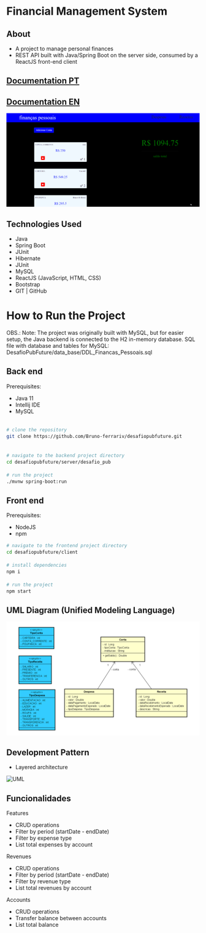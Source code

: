 # Financial Management System

## About
- A project to manage personal finances
- REST API built with Java/Spring Boot on the server side, consumed by a ReactJS front-end client

## [Documentation PT](https://github.com/Bruno-ferrariv/desafiopubfuture/blob/main/FinancialManagementSystem_doc.docx)
## [Documentation EN](https://github.com/Bruno-ferrariv/desafiopubfuture/blob/main/FinancialManagementSystem_doc_EN.docx)

![GIF_TELAS](https://github.com/Bruno-ferrariv/desafiopubfuture/blob/main/imagens/financas_pessoais_gif.gif)

## Technologies Used
- Java
- Spring Boot
- JUnit
- Hibernate
- JUnit
- MySQL
- ReactJS (JavaScript, HTML, CSS)
- Bootstrap
- GIT | GitHub

# How to Run the Project

OBS.: Note: The project was originally built with MySQL, but for easier setup, the Java backend is connected to the H2 in-memory database.
SQL file with database and tables for MySQL: DesafioPubFuture/data_base/DDL_Financas_Pessoais.sql

## Back end
Prerequisites: 
 - Java 11
 - Intellij IDE
 - MySQL

```bash

# clone the repository
git clone https://github.com/Bruno-ferrariv/desafiopubfuture.git


# navigate to the backend project directory
cd desafiopubfuture/server/desafio_pub

# run the project
./mvnw spring-boot:run
```

## Front end
Prerequisites: 
- NodeJS
- npm

```bash
# navigate to the frontend project directory
cd desafiopubfuture/client

# install dependencies
npm i

# run the project
npm start
```
## 

## UML Diagram (Unified Modeling Language)

![UML](https://github.com/Bruno-ferrariv/desafiopubfuture/blob/main/imagens/UML.PNG)

## Development Pattern
- Layered architecture

![UML](https://github.com/Bruno-ferrariv/desafiopubfuture/blob/main/imagens/padr%C3%A3o%20camadas.png)

## Funcionalidades

Features
- CRUD operations
- Filter by period (startDate - endDate)
- Filter by expense type
- List total expenses by account

Revenues
- CRUD operations
- Filter by period (startDate - endDate)
- Filter by revenue type
- List total revenues by account

Accounts
- CRUD operations
- Transfer balance between accounts
- List total balance
